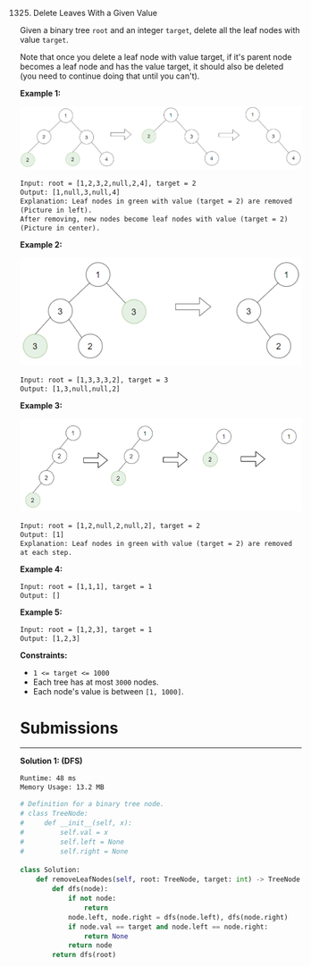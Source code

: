 1325. Delete Leaves With a Given Value

Given a binary tree `root` and an integer `target`, delete all the leaf nodes with value `target`.

Note that once you delete a leaf node with value target, if it's parent node becomes a leaf node and has the value target, it should also be deleted (you need to continue doing that until you can't).

 

**Example 1:**

![1325_sample_1_1684.png](img/1325_sample_1_1684.png)
```
Input: root = [1,2,3,2,null,2,4], target = 2
Output: [1,null,3,null,4]
Explanation: Leaf nodes in green with value (target = 2) are removed (Picture in left). 
After removing, new nodes become leaf nodes with value (target = 2) (Picture in center).
```

**Example 2:**

![1325_sample_2_1684.png](img/1325_sample_2_1684.png)
```
Input: root = [1,3,3,3,2], target = 3
Output: [1,3,null,null,2]
```

**Example 3:**

![1325_sample_3_1684.png](img/1325_sample_3_1684.png)
```
Input: root = [1,2,null,2,null,2], target = 2
Output: [1]
Explanation: Leaf nodes in green with value (target = 2) are removed at each step.
```

**Example 4:**
```
Input: root = [1,1,1], target = 1
Output: []
```

**Example 5:**
```
Input: root = [1,2,3], target = 1
Output: [1,2,3]
```

**Constraints:**

* `1 <= target <= 1000`
* Each tree has at most `3000` nodes.
* Each node's value is between `[1, 1000]`.

# Submissions
---
**Solution 1: (DFS)**
```
Runtime: 48 ms
Memory Usage: 13.2 MB
```
```python
# Definition for a binary tree node.
# class TreeNode:
#     def __init__(self, x):
#         self.val = x
#         self.left = None
#         self.right = None

class Solution:
    def removeLeafNodes(self, root: TreeNode, target: int) -> TreeNode:
        def dfs(node):
            if not node:
                return
            node.left, node.right = dfs(node.left), dfs(node.right)
            if node.val == target and node.left == node.right:
                return None
            return node
        return dfs(root)
        
        
```